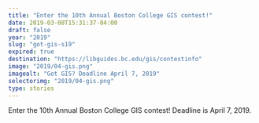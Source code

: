 ```yaml
---
title: "Enter the 10th Annual Boston College GIS contest!"
date: 2019-03-08T15:31:37-04:00
draft: false
year: "2019"
slug: "got-gis-s19"
expired: true
destination: "https://libguides.bc.edu/gis/contestinfo"
image: "2019/04-gis.png"
imagealt: "Got GIS? Deadline April 7, 2019"
selectorimg: "2019/04-gis.png"
type: stories
---
```


Enter the 10th Annual Boston College GIS contest! Deadline is April 7, 2019.